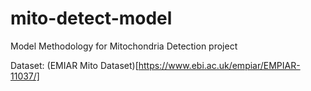 # mito-detect-model
Model Methodology for Mitochondria Detection project

Dataset: (EMIAR Mito Dataset)[https://www.ebi.ac.uk/empiar/EMPIAR-11037/]
